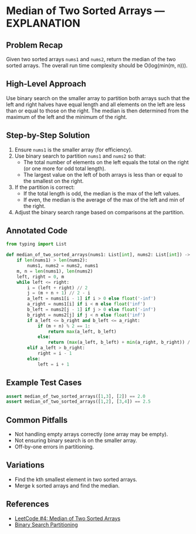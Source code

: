 # Median of Two Sorted Arrays — EXPLANATION

## Problem Recap
Given two sorted arrays `nums1` and `nums2`, return the median of the two sorted arrays. The overall run time complexity should be O(log(min(m, n))).

## High-Level Approach
Use binary search on the smaller array to partition both arrays such that the left and right halves have equal length and all elements on the left are less than or equal to those on the right. The median is then determined from the maximum of the left and the minimum of the right.

## Step-by-Step Solution
1. Ensure `nums1` is the smaller array (for efficiency).
2. Use binary search to partition `nums1` and `nums2` so that:
    - The total number of elements on the left equals the total on the right (or one more for odd total length).
    - The largest value on the left of both arrays is less than or equal to the smallest on the right.
3. If the partition is correct:
    - If the total length is odd, the median is the max of the left values.
    - If even, the median is the average of the max of the left and min of the right.
4. Adjust the binary search range based on comparisons at the partition.

## Annotated Code
```python
from typing import List

def median_of_two_sorted_arrays(nums1: List[int], nums2: List[int]) -> float:
    if len(nums1) > len(nums2):
        nums1, nums2 = nums2, nums1
    m, n = len(nums1), len(nums2)
    left, right = 0, m
    while left <= right:
        i = (left + right) // 2
        j = (m + n + 1) // 2 - i
        a_left = nums1[i - 1] if i > 0 else float('-inf')
        a_right = nums1[i] if i < m else float('inf')
        b_left = nums2[j - 1] if j > 0 else float('-inf')
        b_right = nums2[j] if j < n else float('inf')
        if a_left <= b_right and b_left <= a_right:
            if (m + n) % 2 == 1:
                return max(a_left, b_left)
            else:
                return (max(a_left, b_left) + min(a_right, b_right)) / 2
        elif a_left > b_right:
            right = i - 1
        else:
            left = i + 1
```

## Example Test Cases
```python
assert median_of_two_sorted_arrays([1,3], [2]) == 2.0
assert median_of_two_sorted_arrays([1,2], [3,4]) == 2.5
```

## Common Pitfalls
- Not handling empty arrays correctly (one array may be empty).
- Not ensuring binary search is on the smaller array.
- Off-by-one errors in partitioning.

## Variations
- Find the kth smallest element in two sorted arrays.
- Merge k sorted arrays and find the median.

## References
- [LeetCode #4: Median of Two Sorted Arrays](https://leetcode.com/problems/median-of-two-sorted-arrays/)
- [Binary Search Partitioning](https://leetcode.com/problems/median-of-two-sorted-arrays/solutions/) 
